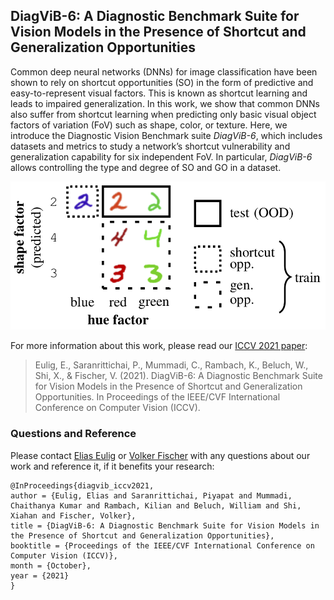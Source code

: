 ## DiagViB-6: A Diagnostic Benchmark Suite for Vision Models in the Presence of Shortcut and Generalization Opportunities

Common deep neural networks (DNNs) for image classification have been shown to rely on shortcut opportunities (SO) in the form of predictive and easy-to-represent visual factors. This is known as shortcut learning and leads to impaired generalization. In this work, we show that common DNNs also suffer from shortcut learning when predicting only basic visual object factors of variation (FoV) such as shape, color, or texture. Here, we introduce the Diagnostic Vision Benchmark suite *DiagViB-6*, which includes datasets and metrics to study a network’s shortcut vulnerability and generalization capability for six independent FoV. In particular, *DiagViB-6* allows controlling the type and degree of SO and GO in a dataset.

![intro figure](files/intro_fig.png)

For more information about this work, please read our [ICCV 2021 paper](https://arxiv.org/abs/2108.05779):

> Eulig, E., Saranrittichai, P., Mummadi, C., Rambach, K., Beluch, W., Shi, X., & Fischer, V. (2021). DiagViB-6: A Diagnostic Benchmark Suite for Vision Models in the Presence of Shortcut and Generalization Opportunities. In Proceedings of the IEEE/CVF International Conference on Computer Vision (ICCV).

### Questions and Reference
Please contact [Elias Eulig](mailto:elias@eeulig.com?subject=[GitHub]%20DiagViB-6)
or [Volker Fischer](mailto:volker.fischer@de.bosch.com?subject=[GitHub]%20DiagViB-6) with
any questions about our work and reference it, if it benefits your research:
```
@InProceedings{diagvib_iccv2021,
author = {Eulig, Elias and Saranrittichai, Piyapat and Mummadi, Chaithanya Kumar and Rambach, Kilian and Beluch, William and Shi, Xiahan and Fischer, Volker},
title = {DiagViB-6: A Diagnostic Benchmark Suite for Vision Models in the Presence of Shortcut and Generalization Opportunities},
booktitle = {Proceedings of the IEEE/CVF International Conference on Computer Vision (ICCV)},
month = {October},
year = {2021}
}
```
